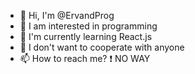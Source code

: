 - 👋 Hi, I'm @ErvandProg
- 👀 I am interested in programming
- 🌱 I'm currently learning React.js
- 💞️ I don't want to cooperate with anyone
- 📫 How to reach me? ❗ NO WAY
